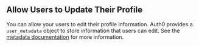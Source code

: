 ## Allow Users to Update Their Profile

You can allow your users to edit their profile information. Auth0 provides a `user_metadata` object to store information that users can edit. See the [metadata documentation](/metadata) for more information.